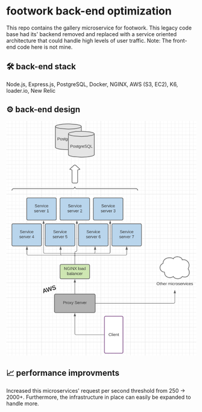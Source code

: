 # footwork back-end optimization
This repo contains the gallery microservice for footwork. This legacy code base had its' backend removed and replaced with a service oriented architecture that could handle high levels of user traffic. Note: The front-end code here is not mine.

## 🛠 back-end stack
Node.js, Express.js, PostgreSQL, Docker, NGINX, AWS (S3, EC2), K6, loader.io, New Relic

## ⚙️ back-end design
<img src=backend-design.png>

## 📈 performance improvments
Increased this microservices' request per second threshold from 250 -> 2000+. Furthermore, the infrastructure in place can easily be expanded to handle more. 
